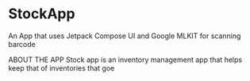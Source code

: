 # StockApp
An App that uses Jetpack Compose UI and Google MLKIT for scanning barcode

ABOUT THE APP
Stock app is an inventory management app that helps keep that of inventories that goe